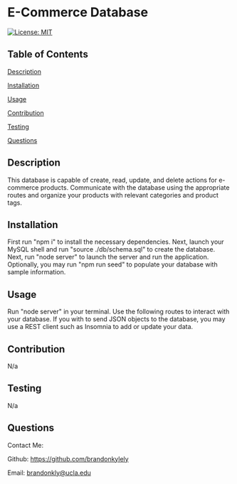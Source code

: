 # E-Commerce Database

  [![License: MIT](https://img.shields.io/badge/License-MIT-yellow.svg)](https://opensource.org/licenses/MIT)

  ## Table of Contents

  [Description](#description)

  [Installation](#installation)

  [Usage](#usage)

  [Contribution](#contribution)

  [Testing](#testing)

  [Questions](#questions)

  ## Description

  This database is capable of create, read, update, and delete actions for e-commerce products. Communicate with the database using the appropriate routes and organize your products with relevant categories and product tags.

  ## Installation

  First run "npm i" to install the necessary dependencies. Next, launch your MySQL shell and run "source ./db/schema.sql" to create the database. Next, run "node server" to launch the server and run the application. Optionally, you may run "npm run seed" to populate your database with sample information.

  ## Usage

  Run "node server" in your terminal. Use the following routes to interact with your database. If you with to send JSON objects to the database, you may use a REST client such as Insomnia to add or update your data.

  ## Contribution

  N/a

  ## Testing

  N/a

  ## Questions

  Contact Me:

  Github: https://github.com/brandonkylely
  
  Email: brandonkly@ucla.edu 

  
